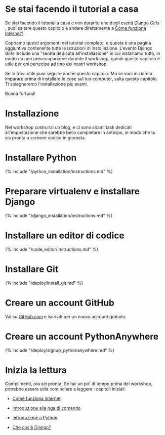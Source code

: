 # Se stai facendo il tutorial a casa

Se stai facendo il tutorial a casa e non durante uno degli [eventi Django Girls ](http://djangogirls.org/events/), puoi saltare questo capitolo e andare direttamente a [Come funziona Internet?](../how_the_internet_works/README.md).

Copriamo questi argomenti nel tutorial completo, e questa è una pagina aggiuntiva contenente tutte le istruzioni di installazione. L'evento Django Girls include una "serata dedicata all'installazione" in cui installiamo tutto, in modo da non preoccuparcene durante il workshop, quindi questo capitolo è utile per chi partecipa ad uno dei nostri workshop.

Se lo trovi utile puoi seguire anche questo capitolo. Ma se vuoi iniziare a imparare prima di installare le cose sul tuo computer, salta questo capitolo. Ti spiegheremo l'installazione più avanti.

Buona fortuna!

# Installazione

Nel workshop costruirai un blog, e ci sono alcuni task dedicati all'impostazione che sarebbe bello completare in anticipo, in modo che tu sia pronta a scrivere codice in giornata.

# Installare Python

{% include "/python_installation/instructions.md" %}

# Preparare virtualenv e installare Django

{% include "/django_installation/instructions.md" %}

# Installare un editor di codice

{% include "/code_editor/instructions.md" %}

# Installare Git

{% include "/deploy/install_git.md" %}

# Creare un account GitHub

Vai su [GitHub.com](http://www.github.com) e iscriviti per un nuovo account gratuito.

# Creare un account PythonAnywhere

{% include "/deploy/signup_pythonanywhere.md" %}

# Inizia la lettura

Complimenti, ora sei pronta! Se hai un po' di tempo prima del workshop, potrebbe essere utile cominciare a leggere i capitoli iniziali:

  * [Come funziona Internet](../how_the_internet_works/README.md)

  * [Introduzione alla riga di comando](../intro_to_command_line/README.md)

  * [Introduzione a Python](../intro_to_command_line/README.md)

  * [Che cos'è Django?](../django/README.md)
